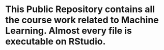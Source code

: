 # This Public Repository contains all the course work related to Machine Learning. Almost every file is executable on RStudio.

